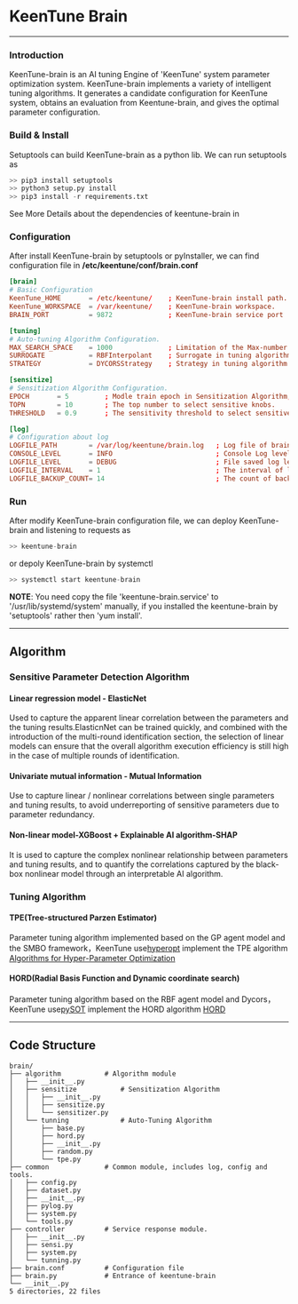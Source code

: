 # KeenTune Brain  
---  
### Introduction
KeenTune-brain is an AI tuning Engine of 'KeenTune' system parameter optimization system. KeenTune-brain implements a variety of intelligent tuning algorithms. It generates a candidate configuration for KeenTune system, obtains an evaluation from Keentune-brain, and gives the optimal parameter configuration.

### Build & Install
Setuptools can build KeenTune-brain as a python lib. We can run setuptools as  
```s
>> pip3 install setuptools
>> python3 setup.py install
>> pip3 install -r requirements.txt
```
See More Details about the dependencies of keentune-brain in [<Dependencies of KeenTune>](https://gitee.com/anolis/keentuned/blob/doc-0704/docs/install/Dependencies_cn.md)

### Configuration
After install KeenTune-brain by setuptools or pyInstaller, we can find configuration file in **/etc/keentune/conf/brain.conf**
```conf
[brain]
# Basic Configuration
KeenTune_HOME       = /etc/keentune/    ; KeenTune-brain install path.
KeenTune_WORKSPACE  = /var/keentune/    ; KeenTune-brain workspace.
BRAIN_PORT          = 9872              ; KeenTune-brain service port

[tuning]
# Auto-tuning Algorithm Configuration.
MAX_SEARCH_SPACE    = 1000              ; Limitation of the Max-number of available value of a single knob to avoid dimension explosion.
SURROGATE           = RBFInterpolant    ; Surrogate in tuning algorithm - HORD 
STRATEGY            = DYCORSStrategy    ; Strategy in tuning algorithm - HORD 

[sensitize]
# Sensitization Algorithm Configuration.
EPOCH       = 5         ; Modle train epoch in Sensitization Algorithm, improve the accuracy and running time
TOPN        = 10        ; The top number to select sensitive knobs.
THRESHOLD   = 0.9       ; The sensitivity threshold to select sensitive knobs.

[log]
# Configuration about log
LOGFILE_PATH        = /var/log/keentune/brain.log   ; Log file of brain
CONSOLE_LEVEL       = INFO                          ; Console Log level
LOGFILE_LEVEL       = DEBUG                         ; File saved log level
LOGFILE_INTERVAL    = 1                             ; The interval of log file replacing
LOGFILE_BACKUP_COUNT= 14                            ; The count of backup log file  
```

### Run
After modify KeenTune-brain configuration file, we can deploy KeenTune-brain and listening to requests as 
```s
>> keentune-brain
```
or depoly KeenTune-brain by systemctl  
```s
>> systemctl start keentune-brain
```
**NOTE**: You need copy the file 'keentune-brain.service' to '/usr/lib/systemd/system' manually, if you installed the keentune-brain by 'setuptools' rather then 'yum install'.

---
## Algorithm
### Sensitive Parameter Detection Algorithm
#### Linear regression model - ElasticNet
Used to capture the apparent linear correlation between the parameters and the tuning results.ElasticnNet can be trained quickly, and combined with the introduction of the multi-round identification section, the selection of linear models can ensure that the overall algorithm execution efficiency is still high in the case of multiple rounds of identification.  

#### Univariate mutual information - Mutual Information
Use to capture linear / nonlinear correlations between single parameters and tuning results, to avoid underreporting of sensitive parameters due to parameter redundancy.  

#### Non-linear model-XGBoost + Explainable AI algorithm-SHAP
It is used to capture the complex nonlinear relationship between parameters and tuning results, and to quantify the correlations captured by the black-box nonlinear model through an interpretable AI algorithm.  

### Tuning Algorithm
#### TPE(Tree-structured Parzen Estimator)
Parameter tuning algorithm implemented based on the GP agent model and the SMBO framework，KeenTune use[hyperopt](https://github.com/hyperopt/hyperopt) implement the TPE algorithm
[Algorithms for Hyper-Parameter Optimization](https://proceedings.neurips.cc/paper/2011/file/86e8f7ab32cfd12577bc2619bc635690-Paper.pdf)  

#### HORD(Radial Basis Function and Dynamic coordinate search)
Parameter tuning algorithm based on the RBF agent model and Dycors，KeenTune use[pySOT](https://github.com/dme65/pySOT) implement the HORD algorithm
[HORD](https://github.com/ilija139/HORD)  

---
## Code Structure
```
brain/
├── algorithm           # Algorithm module
│   ├── __init__.py
│   ├── sensitize           # Sensitization Algorithm
│   │   ├── __init__.py
│   │   ├── sensitize.py
│   │   └── sensitizer.py
│   └── tunning             # Auto-Tuning Algorithm
│       ├── base.py
│       ├── hord.py
│       ├── __init__.py
│       ├── random.py
│       └── tpe.py
├── common              # Common module, includes log, config and tools.
│   ├── config.py
│   ├── dataset.py
│   ├── __init__.py
│   ├── pylog.py
│   ├── system.py
│   └── tools.py
├── controller          # Service response module.
│   ├── __init__.py
│   ├── sensi.py
│   ├── system.py
│   └── tunning.py
├── brain.conf          # Configuration file
├── brain.py            # Entrance of keentune-brain
└── __init__.py
5 directories, 22 files
```